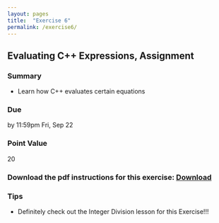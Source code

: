 ```yaml
---
layout: pages
title:  "Exercise 6"
permalink: /exercise6/
---
```


## Evaluating C++ Expressions, Assignment 

### Summary

- Learn how C++ evaluates certain equations

### Due
by 11:59pm Fri, Sep 22

### Point Value
20

### Download the pdf instructions for this exercise: [Download](https://rawgit.com/jeungsook/cs135/master/exercises/pdf/CS%20135%20Fall%202017%20Exercise%20%236.pdf)

### Tips
- Definitely check out the Integer Division lesson for this Exercise!!!
